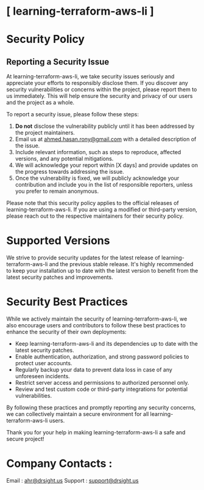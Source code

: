 # [ learning-terraform-aws-li ]

# Security Policy

## Reporting a Security Issue

At learning-terraform-aws-li, we take security issues seriously and appreciate your efforts to responsibly disclose them. If you discover any security vulnerabilities or concerns within the project, please report them to us immediately. This will help ensure the security and privacy of our users and the project as a whole.

To report a security issue, please follow these steps:

1. **Do not** disclose the vulnerability publicly until it has been addressed by the project maintainers.
2. Email us at [ahmed.hasan.rony@gmail.com](mailto:ahmed.hasan.rony@gmail.com) with a detailed description of the issue.
3. Include relevant information, such as steps to reproduce, affected versions, and any potential mitigations.
4. We will acknowledge your report within [X days] and provide updates on the progress towards addressing the issue.
5. Once the vulnerability is fixed, we will publicly acknowledge your contribution and include you in the list of responsible reporters, unless you prefer to remain anonymous.

Please note that this security policy applies to the official releases of learning-terraform-aws-li. If you are using a modified or third-party version, please reach out to the respective maintainers for their security policy.

# Supported Versions

We strive to provide security updates for the latest release of learning-terraform-aws-li and the previous stable release. It's highly recommended to keep your installation up to date with the latest version to benefit from the latest security patches and improvements.

# Security Best Practices

While we actively maintain the security of learning-terraform-aws-li, we also encourage users and contributors to follow these best practices to enhance the security of their own deployments:

- Keep learning-terraform-aws-li and its dependencies up to date with the latest security patches.
- Enable authentication, authorization, and strong password policies to protect user accounts.
- Regularly backup your data to prevent data loss in case of any unforeseen incidents.
- Restrict server access and permissions to authorized personnel only.
- Review and test custom code or third-party integrations for potential vulnerabilities.

By following these practices and promptly reporting any security concerns, we can collectively maintain a secure environment for all learning-terraform-aws-li users.

Thank you for your help in making learning-terraform-aws-li a safe and secure project!

# Company Contacts : 
Email : [ahr@drsight.us](mailto:ahr@drsight.us)
Support : [support@drsight.us](mailto:support@drsight.us)


